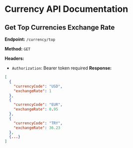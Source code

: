 # Currency API Documentation

## Get Top Currencies Exchange Rate
**Endpoint:** `/currency/top`

**Method:** `GET`

**Headers:**
- `Authorization`: Bearer token required
**Response:**
```json
[
  {
    "currencyCode": "USD",
    "exchangeRate": 1
  },
  {
    "currencyCode": "EUR",
    "exchangeRate": 0.95
  },
  {
    "currencyCode": "TRY",
    "exchangeRate": 36.23
  },
  {...}
]
```
